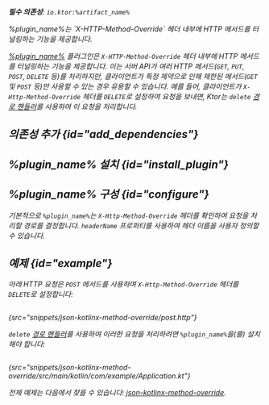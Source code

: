 [//]: # (title: XHttpMethodOverride)

<primary-label ref="server-plugin"/>

<var name="plugin_name" value="XHttpMethodOverride"/>
<var name="package_name" value="io.ktor.server.plugins.methodoverride"/>
<var name="artifact_name" value="ktor-server-method-override"/>

<tldr>
<p>
<b>필수 의존성</b>: <code>io.ktor:%artifact_name%</code>
</p>
<var name="example_name" value="json-kotlinx-method-override"/>
<include from="lib.topic" element-id="download_example"/>
<include from="lib.topic" element-id="native_server_supported"/>
</tldr>

<link-summary>
%plugin_name%는 `X-HTTP-Method-Override` 헤더 내부에 HTTP 메서드를 터널링하는 기능을 제공합니다.
</link-summary>

[%plugin_name%](https://api.ktor.io/ktor-server/ktor-server-plugins/ktor-server-method-override/io.ktor.server.plugins.methodoverride/-x-http-method-override.html) 플러그인은 `X-HTTP-Method-Override` 헤더 내부에 HTTP 메서드를 터널링하는 기능을 제공합니다.
이는 서버 API가 여러 HTTP 메서드(`GET`, `PUT`, `POST`, `DELETE` 등)를 처리하지만, 클라이언트가 특정 제약으로 인해 제한된 메서드(`GET` 및 `POST` 등)만 사용할 수 있는 경우 유용할 수 있습니다.
예를 들어, 클라이언트가 `X-Http-Method-Override` 헤더를 `DELETE`로 설정하여 요청을 보내면, Ktor는 `delete` [경로 핸들러](server-routing.md#define_route)를 사용하여 이 요청을 처리합니다.

## 의존성 추가 {id="add_dependencies"}

<include from="lib.topic" element-id="add_ktor_artifact_intro"/>
<include from="lib.topic" element-id="add_ktor_artifact"/>

## %plugin_name% 설치 {id="install_plugin"}

<include from="lib.topic" element-id="install_plugin"/>

## %plugin_name% 구성 {id="configure"}

기본적으로 `%plugin_name%`는 `X-Http-Method-Override` 헤더를 확인하여 요청을 처리할 경로를 결정합니다.
`headerName` 프로퍼티를 사용하여 헤더 이름을 사용자 정의할 수 있습니다.

## 예제 {id="example"}

아래 HTTP 요청은 `POST` 메서드를 사용하며 `X-Http-Method-Override` 헤더를 `DELETE`로 설정합니다:

```http request
```
{src="snippets/json-kotlinx-method-override/post.http"}

`delete` [경로 핸들러](server-routing.md#define_route)를 사용하여 이러한 요청을 처리하려면 `%plugin_name%`을(를) 설치해야 합니다:

```kotlin
```
{src="snippets/json-kotlinx-method-override/src/main/kotlin/com/example/Application.kt"}

전체 예제는 다음에서 찾을 수 있습니다: [json-kotlinx-method-override](https://github.com/ktorio/ktor-documentation/tree/%ktor_version%/codeSnippets/snippets/json-kotlinx-method-override).